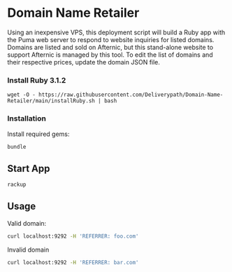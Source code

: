 # Domain Name Retailer

Using an inexpensive VPS, this deployment script will build a Ruby app with the Puma web server to respond to website inquiries for listed domains. Domains are listed and sold on Afternic, but this stand-alone website to support Afternic is managed by this tool. To edit the list of domains and their respective prices, update the domain JSON file.

### Install Ruby 3.1.2

```
wget -O - https://raw.githubusercontent.com/Deliverypath/Domain-Name-Retailer/main/installRuby.sh | bash
```

### Installation



Install required gems:

```bash
bundle
```

## Start App

```bash
rackup
```

## Usage

Valid domain:

```bash
curl localhost:9292 -H 'REFERRER: foo.com'
```

Invalid domain

```bash
curl localhost:9292 -H 'REFERRER: bar.com'
```

